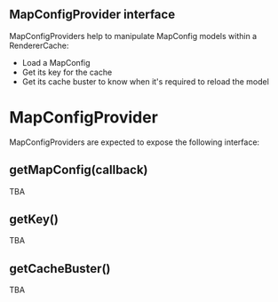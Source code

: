 MapConfigProvider interface
---------------------------

MapConfigProviders help to manipulate MapConfig models within a RendererCache:
 - Load a MapConfig
 - Get its key for the cache
 - Get its cache buster to know when it's required to reload the model

# MapConfigProvider

MapConfigProviders are expected to expose the following interface:

## getMapConfig(callback)

TBA

## getKey()

TBA

## getCacheBuster()

TBA